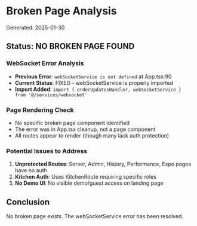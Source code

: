 # Broken Page Analysis
Generated: 2025-01-30

## Status: NO BROKEN PAGE FOUND

### WebSocket Error Analysis
- **Previous Error**: `webSocketService is not defined` at App.tsx:90
- **Current Status**: FIXED - webSocketService is properly imported
- **Import Added**: `import { orderUpdatesHandler, webSocketService } from '@/services/websocket'`

### Page Rendering Check
- No specific broken page component identified
- The error was in App.tsx cleanup, not a page component
- All routes appear to render (though many lack auth protection)

### Potential Issues to Address
1. **Unprotected Routes**: Server, Admin, History, Performance, Expo pages have no auth
2. **Kitchen Auth**: Uses KitchenRoute requiring specific roles
3. **No Demo UI**: No visible demo/guest access on landing page

## Conclusion
No broken page exists. The webSocketService error has been resolved.